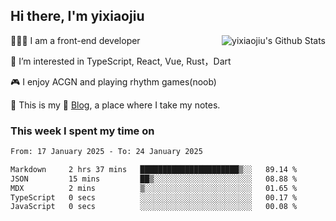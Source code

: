 ## Hi there, I'm yixiaojiu

<img align="right" src="https://bad-apple-github-readme.vercel.app/api?show_icons=true&hide_title=true&hide_rank=true&count_private=true&show_bg=1&username=yixiaojiu" alt="yixiaojiu's Github Stats"/>

🧑🏻‍💻 I am a front-end developer

👀 I’m interested in TypeScript, React, Vue, Rust，Dart

🎮 I enjoy ACGN and playing rhythm games(noob)

🌱 This is my 📝 [Blog](https://note.yixiaojiu.top), a place where I take my notes.

### This week I spent my time on

<!--START_SECTION:waka-->

```txt
From: 17 January 2025 - To: 24 January 2025

Markdown     2 hrs 37 mins   ██████████████████████▒░░   89.14 %
JSON         15 mins         ██▒░░░░░░░░░░░░░░░░░░░░░░   08.88 %
MDX          2 mins          ▒░░░░░░░░░░░░░░░░░░░░░░░░   01.65 %
TypeScript   0 secs          ░░░░░░░░░░░░░░░░░░░░░░░░░   00.17 %
JavaScript   0 secs          ░░░░░░░░░░░░░░░░░░░░░░░░░   00.08 %
```

<!--END_SECTION:waka-->
